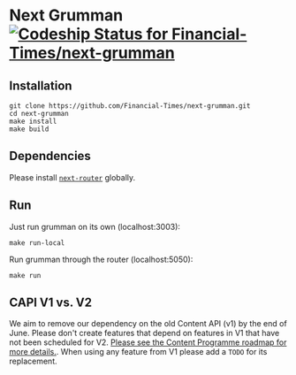 # Next Grumman [![Codeship Status for Financial-Times/next-grumman](https://codeship.com/projects/87d2cbb0-674c-0132-5ae3-3692c894dee4/status)](https://codeship.com/projects/53047)

## Installation

```
git clone https://github.com/Financial-Times/next-grumman.git
cd next-grumman
make install
make build
```

## Dependencies

Please install [`next-router`](http://git.svc.ft.com/projects/NEXT/repos/router/browse) globally.

## Run

Just run grumman on its own (localhost:3003):

```
make run-local
```

Run grumman through the router (localhost:5050):

```
make run
```

## CAPI V1 vs. V2

We aim to remove our dependency on the old Content API (v1) by the end of June.  Please don't create features that depend on features in V1 that have not been scheduled for V2.  [Please see the Content Programme roadmap for more details.](https://docs.google.com/a/ft.com/presentation/d/1e711m8jZaBQ_CzLxhS7_1B3o015yVEmCiAni95zAPOg/edit#slide=id.p).  When using any feature from V1 please add a `TODO` for its replacement.
